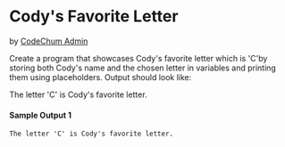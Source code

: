 # Cody's Favorite Letter
by <u> CodeChum Admin </u>

Create a program that showcases Cody's favorite letter which is 'C'by storing both Cody's name and the chosen letter in variables and printing them using placeholders. Output should look like:

The letter 'C' is Cody's favorite letter.


#### Sample Output 1
```
The letter 'C' is Cody's favorite letter.
```